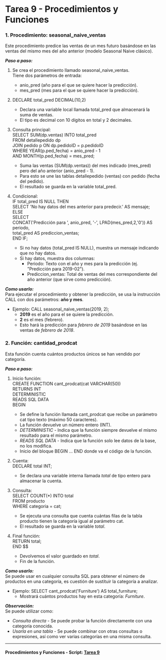 # Tarea 9 - Procedimientos y Funciones

### **1. Procedimiento: seasonal_naive_ventas**
Este procedimiento predice las ventas de un mes futuro basándose en las ventas del mismo mes del año anterior (modelo Seasonal Naive clásico).

**_Paso a paso:_** 
1. Se crea el procedimiento llamado seasonal_naive_ventas.  
    Tiene dos parámetros de entrada:  
    - anio_pred (año para el que se quiere hacer la predicción).
    - mes_pred (mes para el que se quiere hacer la predicción).

2. DECLARE total_pred DECIMAL(10,2)  
    - Declara una variable local llamada total_pred que almacenará la suma de ventas.  
    - El tipo es decimal con 10 dígitos en total y 2 decimales.
3. Consulta principal:  
    SELECT SUM(dp.ventas) INTO total_pred  
    FROM detallepedido dp  
    JOIN pedido p ON dp.pedidoID = p.pedidoID  
    WHERE YEAR(p.ped_fecha) = anio_pred - 1  
    AND MONTH(p.ped_fecha) = mes_pred;
    - Suma las ventas (SUM(dp.ventas)) del mes indicado (mes_pred) pero del año anterior (anio_pred - 1).
    - Para esto se une las tablas detallepedido (ventas) con pedido (fecha del pedido).
    - El resultado se guarda en la variable total_pred.
4. Condicional:  
    IF total_pred IS NULL THEN  
    SELECT 'No hay datos del mes anterior para predecir.' AS mensaje;  
    ELSE  
    SELECT  
        CONCAT('Predicción para ', anio_pred, '-', LPAD(mes_pred,2,'0')) AS periodo,  
        total_pred AS prediccion_ventas;  
    END IF;  
    - Si no hay datos (total_pred IS NULL), muestra un mensaje indicando que no hay datos.
    - Si hay datos, muestra dos columnas:
        - Periodo: Texto con el año y mes para la predicción (ej. "Predicción para 2019-02").
        - Prediccion_ventas: Total de ventas del mes correspondiente del año anterior (que sirve como predicción).  

**_Como usarlo:_**  
Para ejecutar el procedimiento y obtener la predicción, se usa la instrucción CALL con dos parámetros: **año y mes**. 
- Ejemplo: CALL seasonal_naive_ventas(2019, 2);
    - **2019** es el año para el se quiere la predicción.
    - **2** es el mes (febrero).
    - Esto hará la predicción para _febrero de 2019_ basándose en las ventas de _febrero de 2018_.

### **2. Función: cantidad_prodcat**
Esta función cuenta cuántos productos únicos se han vendido por categoría.

**_Paso a paso:_** 

1.  Inicio función:  
    CREATE FUNCTION cant_prodcat(cat VARCHAR(50))  
    RETURNS INT  
    DETERMINISTIC  
    READS SQL DATA  
    BEGIN  
    - Se define la función llamada cant_prodcat que recibe un parámetro cat tipo texto (máximo 50 caracteres).
    - La función devuelve un número entero (INT).
    - _DETERMINISTIC_ - Indica que la función siempre devuelve el mismo resultado para el mismo parámetro.
    - _READS SQL DATA_ - Indica que la función solo lee datos de la base, no los modifica.
    - Inicio del bloque BEGIN ... END donde va el código de la función.

2. Cuenta:  
    DECLARE total INT;
    - Se declara una variable interna llamada _total_ de tipo entero para almacenar la cuenta.

3. Consulta:  
    SELECT COUNT(*) INTO total  
    FROM producto  
    WHERE categoria = cat;  
    - Se ejecuta una consulta que cuenta cuántas filas de la tabla producto tienen la categoría igual al parámetro cat.
    - El resultado se guarda en la variable _total_.

4. Final función:  
    RETURN total;  
    END $$  
    - Devolvemos el valor guardado en _total_.
    - Fin de la función.  

**_Como usarlo:_**  
Se puede usar en cualquier consulta SQL para obtener el número de productos en una categoría, es cuestión de sustituir la categoría a analizar.  
- Ejemplo: SELECT cant_prodcat('Furniture') AS total_furniture;
    - Mostrará cuántos productos hay en esta categoría: _Furniture_.  

**_Observación:_**  
Se puede utilizar como:
- _Consulta directa_ - Se puede probar la función directamente con una categoría conocida.  
- _Usarla en una tabla_ - Se puede combinar con otras consultas o expresiones, así como ver varias categorías en una misma consulta.

---
#### Procedimientos y Funciones - Script: [Tarea 9](PrYFun.sql)
